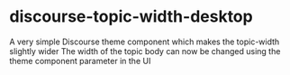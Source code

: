 # discourse-topic-width-desktop

A very simple Discourse theme component which makes the topic-width slightly wider
The width of the topic body can now be changed using the theme component parameter in the UI
